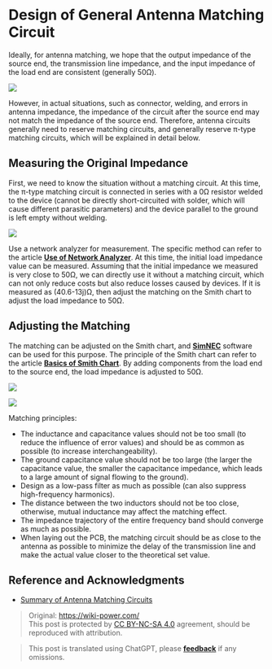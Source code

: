# Design of General Antenna Matching Circuit

Ideally, for antenna matching, we hope that the output impedance of the source end, the transmission line impedance, and the input impedance of the load end are consistent (generally 50Ω).

![](https://img.wiki-power.com/d/wiki-media/img/20220531150107.png)

However, in actual situations, such as connector, welding, and errors in antenna impedance, the impedance of the circuit after the source end may not match the impedance of the source end. Therefore, antenna circuits generally need to reserve matching circuits, and generally reserve π-type matching circuits, which will be explained in detail below.

## Measuring the Original Impedance

First, we need to know the situation without a matching circuit. At this time, the π-type matching circuit is connected in series with a 0Ω resistor welded to the device (cannot be directly short-circuited with solder, which will cause different parasitic parameters) and the device parallel to the ground is left empty without welding.

![](https://img.wiki-power.com/d/wiki-media/img/20220531150242.png)

Use a network analyzer for measurement. The specific method can refer to the article [**Use of Network Analyzer**](https://wiki-power.com/en/%E7%BD%91%E7%BB%9C%E5%88%86%E6%9E%90%E4%BB%AA%E7%9A%84%E4%BD%BF%E7%94%A8). At this time, the initial load impedance value can be measured. Assuming that the initial impedance we measured is very close to 50Ω, we can directly use it without a matching circuit, which can not only reduce costs but also reduce losses caused by devices. If it is measured as (40.6-13j)Ω, then adjust the matching on the Smith chart to adjust the load impedance to 50Ω.

## Adjusting the Matching

The matching can be adjusted on the Smith chart, and [**SimNEC**](http://www.ae6ty.com/smith_charts.html) software can be used for this purpose. The principle of the Smith chart can refer to the article [**Basics of Smith Chart**](https://wiki-power.com/en/%E5%8F%B2%E5%AF%86%E6%96%AF%E5%9C%86%E5%9B%BE%E5%9F%BA%E7%A1%80). By adding components from the load end to the source end, the load impedance is adjusted to 50Ω.

![](https://img.wiki-power.com/d/wiki-media/img/20220531150624.png)

![](https://img.wiki-power.com/d/wiki-media/img/20220531151108.png)

Matching principles:

- The inductance and capacitance values should not be too small (to reduce the influence of error values) and should be as common as possible (to increase interchangeability).
- The ground capacitance value should not be too large (the larger the capacitance value, the smaller the capacitance impedance, which leads to a large amount of signal flowing to the ground).
- Design as a low-pass filter as much as possible (can also suppress high-frequency harmonics).
- The distance between the two inductors should not be too close, otherwise, mutual inductance may affect the matching effect.
- The impedance trajectory of the entire frequency band should converge as much as possible.
- When laying out the PCB, the matching circuit should be as close to the antenna as possible to minimize the delay of the transmission line and make the actual value closer to the theoretical set value.

## Reference and Acknowledgments

- [Summary of Antenna Matching Circuits](https://momodiyer.work/20past/201901250p/201901250p.html)

> Original: <https://wiki-power.com/>  
> This post is protected by [CC BY-NC-SA 4.0](https://creativecommons.org/licenses/by/4.0/deed.en) agreement, should be reproduced with attribution.

> This post is translated using ChatGPT, please [**feedback**](https://github.com/linyuxuanlin/Wiki_MkDocs/issues/new) if any omissions.
